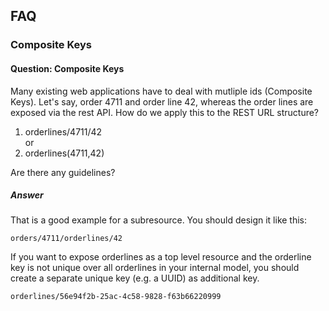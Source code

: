 ## FAQ

### Composite Keys

#### Question: Composite Keys

Many existing web applications have to deal with mutliple ids (Composite Keys).
Let's say, order 4711 and order line 42, whereas the order lines are exposed via the rest API.
How do we apply this to the REST URL structure?

1) orderlines/4711/42    
    or   
2) orderlines(4711,42)   

Are there any guidelines?


##### Answer
That is a good example for a subresource.
You should design it like this:

	orders/4711/orderlines/42

If you want to expose orderlines as a top level resource and the orderline key is not unique over all orderlines in your internal model,
you should create a separate unique key (e.g. a UUID) as additional key.

	orderlines/56e94f2b-25ac-4c58-9828-f63b66220999

